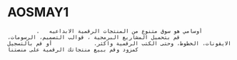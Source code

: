 # AOSMAY1
             أوسامي هو سوق متنوع من المنتجات الرقمية الابداعيه   .             قم بتحميل المشاريع البرمجية ، قوالب التصميم، الرسومات،             الايقونات، الخطوط، وحتى الكتب الرقمية واكثر.             أو قم بالتسجيل كمزود وقم ببيع منتجاتك الرقمية على منصتنا  
